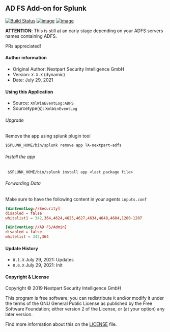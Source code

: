 ## AD FS Add-on for Splunk

[![Build Status](https://dev.azure.com/NEXTPART/Splunksters/_apis/build/status/TA-nextpart-adfs?branchName=master)](https://dev.azure.com/NEXTPART/Splunksters/_build/latest?definitionId=61&branchName=master)
[![image](https://img.shields.io/badge/Maintained%20in-Azure%20DevOps-1f425f.svg?logo=Azure%20DevOps)](https://dev.azure.com/NEXTPART/Splunksters)
[![image](https://img.shields.io/badge/Contact-NEXTPART-1abc9c.svg)](mailto:info@nextpart.io)


**ATTENTION**: This is still at an early stage depending on your ADFS servers names containing ADFS.

PRs appreciated!

#### Author information

- Original Author: Nextpart Security Intelligence GmbH
- Version: `X.X.X` (dynamic)
- Date: July 29, 2021

#### Using this Application

- Source: ``XmlWinEventLog:ADFS``
- Sourcetype(s): ``XmlWinEventLog``

###### Upgrade

Remove the app using splunk plugin tool

```
$SPLUNK_HOME/bin/splunk remove app TA-nextpart-adfs
```

###### Install the app

```
 $SPLUNK_HOME/bin/splunk install app <last package file>
```

###### Forwarding Data

Make sure to have the following content in your agents ``inputs.conf``

```toml
[WinEventLog://Security]
disabled = false
whitelist1 = 342,364,4624,4625,4627,4634,4648,4684,1200-1207

[WinEventLog://AD FS/Admin]
disabled = false
whitelist = 342,364
```

#### Update History

- `0.1.X` July 29, 2021: Updates
- `0.0.X` July 29, 2021: Init

#### Copyright & License

Copyright © 2019 Nextpart Security Intelligence GmbH

This program is free software; you can redistribute it and/or modify it under the terms
of the GNU General Public License as published by the Free Software Foundation; either
version 2 of the License, or (at your option) any later version.

Find more information about this on the [LICENSE](./LICENSE) file.

